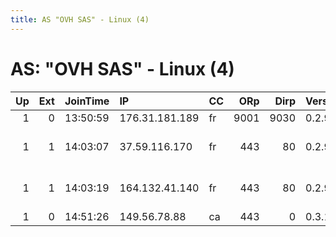 ```yaml
---
title: AS "OVH SAS" - Linux (4)
---
```


# AS: "OVH SAS" - Linux (4)

|   Up |   Ext | JoinTime   | IP             | CC   |   ORp |   Dirp | Version   | Contact                      | Nickname    |   eFamMembers |
|-----:|------:|:-----------|:---------------|:-----|------:|-------:|:----------|:-----------------------------|:------------|--------------:|
|    1 |     0 | 13:50:59   | 176.31.181.189 | fr   |  9001 |   9030 | 0.2.9.11  | None                         | Bl0tz4      |             1 |
|    1 |     1 | 14:03:07   | 37.59.116.170  | fr   |   443 |     80 | 0.2.9.11  | AnonyMaid Team &lt;info@anon | DutchMaid03 |             1 |
|    1 |     1 | 14:03:19   | 164.132.41.140 | fr   |   443 |     80 | 0.2.9.11  | AnonyMaid Team &lt;info@anon | DutchMaid04 |             1 |
|    1 |     0 | 14:51:26   | 149.56.78.88   | ca   |   443 |      0 | 0.3.1.7   | None                         | twilight    |             1 |
